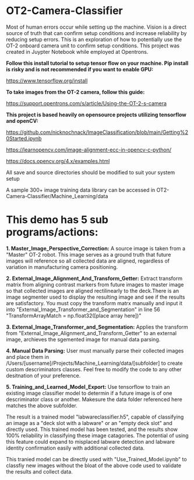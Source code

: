 # OT2-Camera-Classifier

Most of human errors occur while setting up the machine. Vision is a direct source of truth that can confirm setup conditions and increase reliability by reducing setup errors. This is an exploration of how to potentially use the OT-2 onboard camera unit to confirm setup conditions. This project was created in Juypter Notebook while employed at Opentrons.

**Follow this install tutorial to setup tensor flow on your machine. Pip install is risky and is not recommended if you want to enable GPU:**

https://www.tensorflow.org/install

**To take images from the OT-2 camera, follow this guide:**

https://support.opentrons.com/s/article/Using-the-OT-2-s-camera

**This project is based heavily on opensource projects utilizing tensorflow and openCV:**

https://github.com/nicknochnack/ImageClassification/blob/main/Getting%20Started.ipynb

https://learnopencv.com/image-alignment-ecc-in-opencv-c-python/

https://docs.opencv.org/4.x/examples.html

All save and source directories should be modified to suit your system setup

A sample 300+ image training data library can be accessed in OT2-Camera-Classifier/Machine_Learning/data




# This demo has 5 sub programs/actions:

**1. Master_Image_Perspective_Correction:**
A source image is taken from a "Master" OT-2 robot. This image serves as a ground truth that future images will reference so all collected data are aligned, regardless of variation in manufacturing camera positioning.

**2. External_Image_Alignment_And_Transform_Getter:**
Extract transform matrix from aligning contrast markers from future images to master image so that collected images are aligned rectilinearly to the deck.There is an image segmenter used to display the resulting image and see if the results are satisfactory. You must copy the transform matrx manually and input it into "External_Image_Transformer_and_Segmentation" in line 56 "TransformArrayMatch = np.float32([place array here])"

**3. External_Image_Transformer_and_Segmentation:**
Applies the transform from "External_Image_Alignment_and_Transform_Getter" to an external image, archieves the sgemented image for manual data parsing.

**4. Manual Data Parsing:**
User must manually parse their collected images and place them in /Users/[username]/Projects/Machine_Learning/data/[subfolder] to create custom descriminators classes. Feel free to modify the code to any other desitnation of your preference.

**5. Training_and_Learned_Model_Export:**
Use tensorflow to train an existing image classifier model to determin if a future image is of one descriminator class or another. Makesure the data folder referenced here matches the above subfolder.

The result is a trained model "labwareclassifier.h5", capable of classifying an image as a "deck slot with a labware" or an "empty deck slot" and directly used. This trained model has been tested, and the results show 100% reliability in classifying these image catagories. The potential of using this feature could expand to misplaced labware detection and labware identity confirmation easily with additional collected data.

This tranied model can be directly used with "Use_Trained_Model.ipynb" to classfiy new images without the bloat of the above code used to validate the results and collect data.
